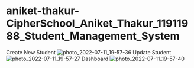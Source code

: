 # aniket-thakur-CipherSchool_Aniket_Thakur_11911988_Student_Management_System
Create New Student
![photo_2022-07-11_19-57-36](https://user-images.githubusercontent.com/48381686/178287941-6bf88b61-6aeb-4056-94d3-c0c97c943720.jpg)
Update Student
![photo_2022-07-11_19-57-27](https://user-images.githubusercontent.com/48381686/178287913-7e87f184-0971-4f14-a086-42674c22ba1d.jpg)
Dashboard
![photo_2022-07-11_19-57-40](https://user-images.githubusercontent.com/48381686/178287972-413d8d65-3df4-424b-97cd-40c18d39dc8b.jpg)
